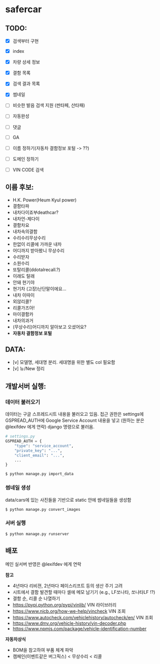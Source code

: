 # safercar

## TODO:

- [x] 검색부터 구현
- [x] index
- [x] 차량 상세 정보
- [x] 결함 목록
- [x] 검색 결과 목록
- [x] 썸네일
- [ ] 비슷한 발음 검색 지원 (싼타페, 산타패)
- [ ] 자동완성
- [ ] 댓글
- [ ] GA
- [ ] 이름 정하기(자동차 결함정보 포털 -> ??)
- [ ] 도메인 정하기
- [ ] VIN CODE 검색


## 이름 후보:

- H.K. Power(Heum Kyul power)
- 결함타파
- 내차다이죠부deathcar?
- 내차언-제다이
- 결함차요
- 내차속의결함
- 수리수리무상수리
- 한없이 리콜에 가까운 내차
- 어디까지 받아봤니 무상수리
- 수리받자
- 소원수리
- 또탈리콜(ddotalrecall.?)
- 이래도 탈래
- 안돼 현기야
- 현기차 (고장)난단말이에요...
- 내차 이따이
- 외않리콜?
- 리콜가즈아!
- 마이결함카
- 내차의과거
- (무상수리)어디까지 알아보고 오셨어요?
- **자동차 결함정보 포털**


## DATA:

- [v] 모델명, 세대명 분리. 세대명을 위한 별도 col 필요함
- [v] 뉴/New 정리 

## 개발서버 실행:
### 데이터 불러오기
데이터는 구글 스프레드시트 내용을 불러오고 있음.
접근 권한은 settings에 GSPREAD_AUTH에 Google Service Account 내용을 넣고 (원하는 분은 @lexifdev 에게 연락) django 명령으로 불러옴.
```python
# settings.py
GSPREAD_AUTH = {
    "type": "service_account",
    "private_key": "...",
    "client_email": "...",
    ...
}
```
```
$ python manage.py import_data
```
### 썸네일 생성
data/cars에 있는 사진들을 기반으로 static 안에 썸네일들을 생성함
```
$ python manage.py convert_images
```
### 서버 실행
```
$ python manage.py runserver
```

## 배포
메인 실서버 반영은 @lexifdev 에게 연락


**참고**

- 4년마다 리비젼, 2년마다 페이스리프트 등의 생산 주기 고려
- 시트에서 결함 발견할 때마다 셀에 메모 남기기 (e.g., LF쏘나타, 쏘나타LF !?)
- 결함 순, 리콜 순 나열하기
- https://pypi.python.org/pypi/vinlib/ VIN 라이브러리
- https://www.nicb.org/how-we-help/vincheck VIN 조회
- https://www.autocheck.com/vehiclehistory/autocheck/en/ VIN 조회
- https://www.dmv.org/vehicle-history/vin-decoder.php
- https://www.npmjs.com/package/vehicle-identification-number

**자동차상식**

- BOM을 참고하여 부품 체계 파악
- 캠페인(이벤트같은 버그픽스) < 무상수리 < 리콜
